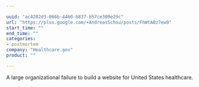 ```yaml
---

uuid: "ac4202d3-066b-4460-b837-b57ce309e29c"
url: "https://plus.google.com/+AndreasSchou/posts/FhWtABz7ew9"
start_time: ""
end_time: ""
categories:
- postmortem
company: "Healthcare.gov"
product: ""

---
```


A large organizational failure to build a website for United States healthcare.
